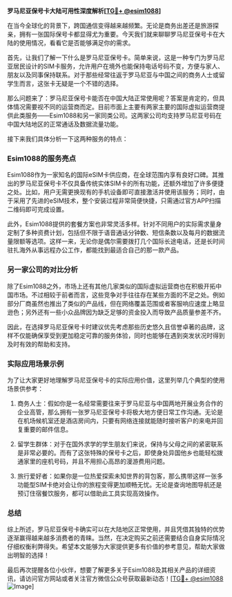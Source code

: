 **罗马尼亚保号卡大陆可用性深度解析[[TG💪+ @esim1088](https://t.me/s/esim1088)]**

在当今全球化的背景下，跨国通信变得越来越频繁。无论是商务出差还是旅游探亲，拥有一张国际保号卡都显得尤为重要。今天我们就来聊聊罗马尼亚保号卡在大陆的使用情况，看看它是否能够满足你的需求。

首先，让我们了解一下什么是罗马尼亚保号卡。简单来说，这是一种专门为罗马尼亚居民设计的SIM卡服务，允许用户在境外也能保持电话号码不变，方便与家人、朋友以及同事保持联系。对于那些经常往返于罗马尼亚与中国之间的商务人士或留学生而言，这张卡无疑是一个不错的选择。

那么问题来了：罗马尼亚保号卡能否在中国大陆正常使用呢？答案是肯定的，但具体情况需要视不同的运营商而定。目前市面上主要有两家主要的国际虚拟运营商提供此类服务——Esim1088和另一家同类公司。这两家公司均支持罗马尼亚号码在中国大陆地区的正常通话及数据流量功能。

接下来我们具体分析一下这两种服务的特点：

### Esim1088的服务亮点

Esim1088作为一家知名的国际eSIM卡供应商，在全球范围内享有良好口碑。其推出的罗马尼亚保号卡不仅具备传统实体SIM卡的所有功能，还额外增加了许多便捷之处。比如，用户无需更换现有的手机设备即可直接激活并使用该服务；同时，由于采用了先进的eSIM技术，整个安装过程非常简便快捷，只需通过官方APP扫描二维码即可完成设置。

此外，Esim1088提供的套餐方案也非常灵活多样。针对不同用户的实际需求量身定制了多种资费计划，包括但不限于语音通话分钟数、短信条数以及每月的数据流量限额等选项。这样一来，无论你是偶尔需要拨打几个国际长途电话，还是长时间驻扎海外从事远程办公工作，都能找到最适合自己的那一款产品。

### 另一家公司的对比分析

除了Esim1088之外，市场上还有其他几家类似的国际虚拟运营商也在积极开拓中国市场。不过相较于前者而言，这些竞争对手往往存在某些方面的不足之处。例如部分厂商虽然也推出了类似的产品线，但在网络覆盖范围或者客服响应速度上略显逊色；另外还有一些小众品牌因为缺乏足够的资金投入而导致产品质量参差不齐。

因此，在选择罗马尼亚保号卡时建议优先考虑那些历史悠久且信誉卓著的品牌，这样不仅能确保享受到更加稳定可靠的服务体验，同时也能够在遇到突发状况时得到及时有效的帮助和支持。

### 实际应用场景示例

为了让大家更好地理解罗马尼亚保号卡的实际应用价值，这里列举几个典型的使用场景供参考：

1. 商务人士：假如你是一名经常需要往来于罗马尼亚与中国两地开展业务合作的企业高管，那么拥有一张罗马尼亚保号卡将极大地方便日常工作沟通。无论是在机场候机室还是酒店房间内，只要有网络连接就能随时接听客户的来电并回复重要的邮件信息。
   
2. 留学生群体：对于在国外求学的学生朋友们来说，保持与父母之间的紧密联系是非常必要的。而有了这张特殊的保号卡之后，即使身处异国他乡也能轻松拨通家里的座机号码，并且不用担心高昂的漫游费用问题。

3. 旅行爱好者：如果你是一位热爱探索未知世界的背包客，那么携带这样一张多功能型SIM卡绝对会让你的旅程变得更加顺畅无忧。无论是查询地图导航还是预订住宿餐饮服务，都可以借助此工具实现高效操作。

### 总结

综上所述，罗马尼亚保号卡确实可以在大陆地区正常使用，并且凭借其独特的优势逐渐赢得越来越多消费者的青睐。当然，在决定购买之前还需要结合自身实际情况仔细权衡利弊得失。希望本文能够为大家提供更多有价值的参考意见，帮助大家做出明智的选择！

最后再次提醒各位小伙伴，想要了解更多关于Esim1088及其相关产品的详细资讯，请访问官方网站或者关注官方微信公众号获取最新动态！[[TG💪+ @esim1088](https://t.me/s/esim1088) ![Image](https://i.postimg.cc/4NQfJmqS/Snipaste-2025-05-13-00-14-12.png)]